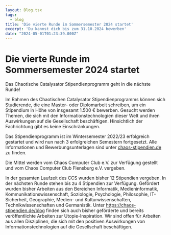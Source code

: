 ```yaml
---
layout: Blog.tsx
tags:
  - blog
title: 'Die vierte Runde im Sommersemester 2024 startet'
excerpt: 'Du kannst dich bis zum 31.10.2024 bewerben'
date: "2024-05-01T01:23:39.000Z"
---
```


# Die vierte Runde im Sommersemester 2024 startet

Das Chaotische Catalysator Stipendienprogramm geht in die nächste Runde!

Im Rahmen des Chaotischen Catalysator Stipendienprogramms können sich Studierende, die eine Master- oder Diplomarbeit schreiben, um ein Stipendium in Höhe von insgesamt 1.500 € bewerben. Gesucht werden Themen, die sich mit den Informationstechnologien dieser Welt und ihren Auswirkungen auf die Gesellschaft beschäftigen. Hinsichtlich der Fachrichtung gibt es keine Einschränkungen.

Das Stipendienprogramm ist im Wintersemester 2022/23 erfolgreich gestartet und wird nun nach 3 erfolgreichen Semestern fortgesetzt.
Alle Informationen und Bewerbungsunterlagen sind unter [chaos-stipendien.de](https://chaos-stipendien.de/) zu finden.

Die Mittel werden vom Chaos Computer Club e.V. zur Verfügung gestellt und vom Chaos Computer Club Flensburg e.V. vergeben.

In der gesamten Laufzeit des CCS wurden bisher 12 Stipendien vergeben. In der nächsten Runde stehen bis zu 4 Stipendien zur Verfügung. Gefördert wurden bisher Arbeiten aus den Bereichen Informatik, Medieninformatik, Kommunikationswissenschaft, Soziologie, Psychologie, Philosophie, IT-Sicherheit, Geographie, Medien- und Kulturwissenschaften, Technikwissenschaften und Germanistik. Unter https://chaos-stipendien.de/blog finden sich auch bisher geförderte und bereits veröffentlichte Arbeiten zur Utopie-Inspiration.
Wir sind offen für Arbeiten aus allen Disziplinen, die sich mit den positiven Auswirkungen von Informationstechnologien auf die Gesellschaft beschäftigen.